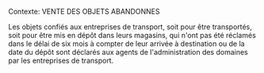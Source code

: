 Contexte: VENTE DES OBJETS ABANDONNES

Les objets confiés aux entreprises de transport, soit pour être transportés, soit pour être mis en dépôt dans leurs magasins, qui n'ont pas été réclamés dans le délai de six mois à compter de leur arrivée à destination ou de la date du dépôt sont déclarés aux agents de l'administration des domaines par les entreprises de transport.